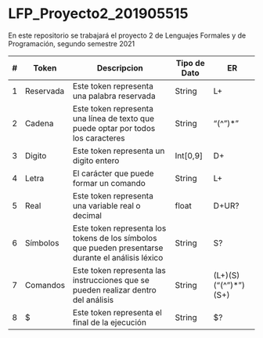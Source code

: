 # LFP_Proyecto2_201905515
En este repositorio se trabajará el proyecto 2 de Lenguajes Formales y de Programación, segundo semestre 2021

|   #   |   Token   |   Descripcion   |   Tipo de Dato   |  ER   |
| ------------- | ------------- | ------------- | ------------- | ------------- |
| 1  | Reservada  | Este token representa una palabra reservada   | String  | L+  |
| 2  | Cadena  | Este token representa una línea de texto que puede optar por todos los caracteres   | String  | “(^”)*”  |
| 3  | Digito  | Este token representa un digito entero  | Int[0,9]  | D+  |
| 4  | Letra  | El carácter que puede formar un comando  | String  | L+  |
| 5  | Real  | Este token representa una variable real o decimal  | float  | D+UR?  |
| 6  | Símbolos  | Este token representa los tokens de los símbolos que pueden presentarse durante el análisis léxico  | String  | S?  |
| 7  | Comandos  | Este token representa las instrucciones que se pueden realizar dentro del análisis    | String  | (L+)(S)(“(^”)*”)(S+)  |
| 8  | $  | Este token representa el final de la ejecución  | String  | $?  |
